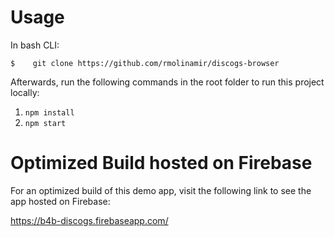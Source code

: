 # Usage

In bash CLI:

`$    git clone https://github.com/rmolinamir/discogs-browser`

Afterwards, run the following commands in the root folder to run this project locally:

1. `npm install`
2. `npm start`

# Optimized Build hosted on Firebase

For an optimized build of this demo app, visit the following link to see the app hosted on Firebase:

https://b4b-discogs.firebaseapp.com/
